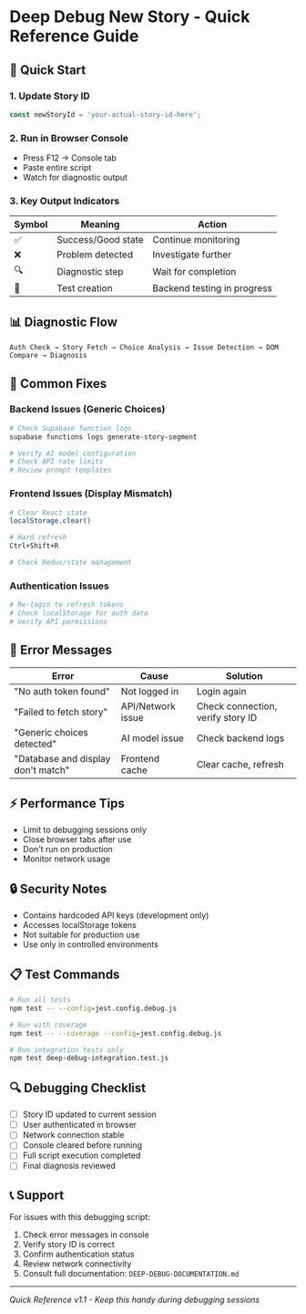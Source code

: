 # Deep Debug New Story - Quick Reference Guide

## 🚀 Quick Start

### 1. Update Story ID
```javascript
const newStoryId = 'your-actual-story-id-here';
```

### 2. Run in Browser Console
- Press F12 → Console tab
- Paste entire script
- Watch for diagnostic output

### 3. Key Output Indicators

| Symbol | Meaning | Action |
|--------|---------|---------|
| ✅ | Success/Good state | Continue monitoring |
| ❌ | Problem detected | Investigate further |
| 🔍 | Diagnostic step | Wait for completion |
| 🧪 | Test creation | Backend testing in progress |

## 📊 Diagnostic Flow

```
Auth Check → Story Fetch → Choice Analysis → Issue Detection → DOM Compare → Diagnosis
```

## 🔧 Common Fixes

### Backend Issues (Generic Choices)
```bash
# Check Supabase function logs
supabase functions logs generate-story-segment

# Verify AI model configuration
# Check API rate limits
# Review prompt templates
```

### Frontend Issues (Display Mismatch)  
```bash
# Clear React state
localStorage.clear()

# Hard refresh
Ctrl+Shift+R

# Check Redux/state management
```

### Authentication Issues
```bash
# Re-login to refresh tokens
# Check localStorage for auth data
# Verify API permissions
```

## 🐛 Error Messages

| Error | Cause | Solution |
|-------|-------|----------|
| "No auth token found" | Not logged in | Login again |
| "Failed to fetch story" | API/Network issue | Check connection, verify story ID |
| "Generic choices detected" | AI model issue | Check backend logs |
| "Database and display don't match" | Frontend cache | Clear cache, refresh |

## ⚡ Performance Tips

- Limit to debugging sessions only
- Close browser tabs after use  
- Don't run on production
- Monitor network usage

## 🔒 Security Notes

- Contains hardcoded API keys (development only)
- Accesses localStorage tokens
- Not suitable for production use
- Use only in controlled environments

## 📋 Test Commands

```bash
# Run all tests
npm test -- --config=jest.config.debug.js

# Run with coverage  
npm test -- --coverage --config=jest.config.debug.js

# Run integration tests only
npm test deep-debug-integration.test.js
```

## 🔍 Debugging Checklist

- [ ] Story ID updated to current session
- [ ] User authenticated in browser
- [ ] Network connection stable
- [ ] Console cleared before running
- [ ] Full script execution completed
- [ ] Final diagnosis reviewed

## 📞 Support

For issues with this debugging script:
1. Check error messages in console
2. Verify story ID is correct
3. Confirm authentication status
4. Review network connectivity
5. Consult full documentation: `DEEP-DEBUG-DOCUMENTATION.md`

---
*Quick Reference v1.1 - Keep this handy during debugging sessions*